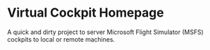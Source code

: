 # Virtual Cockpit Homepage
A quick and dirty project to server Microsoft Flight Simulator (MSFS) cockpits to local or remote machines.